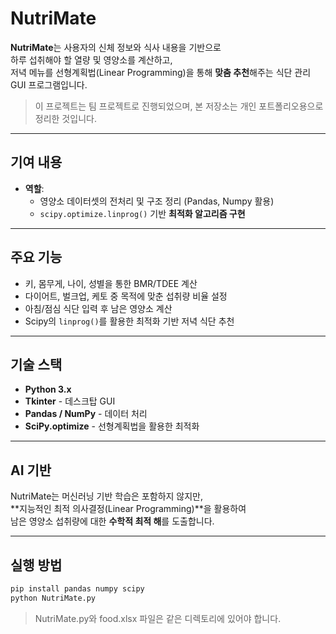 # NutriMate

**NutriMate**는 사용자의 신체 정보와 식사 내용을 기반으로  
하루 섭취해야 할 열량 및 영양소를 계산하고,  
저녁 메뉴를 선형계획법(Linear Programming)을 통해 **맞춤 추천**해주는 식단 관리 GUI 프로그램입니다.

> 이 프로젝트는 팀 프로젝트로 진행되었으며, 본 저장소는 개인 포트폴리오용으로 정리한 것입니다.

---

## 기여 내용
- **역할**: 
  - 영양소 데이터셋의 전처리 및 구조 정리 (Pandas, Numpy 활용)
  - `scipy.optimize.linprog()` 기반 **최적화 알고리즘 구현**

---

## 주요 기능

- 키, 몸무게, 나이, 성별을 통한 BMR/TDEE 계산
- 다이어트, 벌크업, 케토 중 목적에 맞춘 섭취량 비율 설정
- 아침/점심 식단 입력 후 남은 영양소 계산
- Scipy의 `linprog()`를 활용한 최적화 기반 저녁 식단 추천

---

## 기술 스택

- **Python 3.x**
- **Tkinter** - 데스크탑 GUI
- **Pandas / NumPy** - 데이터 처리
- **SciPy.optimize** - 선형계획법을 활용한 최적화

---

## AI 기반

NutriMate는 머신러닝 기반 학습은 포함하지 않지만,  
**지능적인 최적 의사결정(Linear Programming)**을 활용하여  
남은 영양소 섭취량에 대한 **수학적 최적 해**를 도출합니다.

---

## 실행 방법
```bash
pip install pandas numpy scipy
python NutriMate.py
```
> NutriMate.py와 food.xlsx 파일은 같은 디렉토리에 있어야 합니다.
